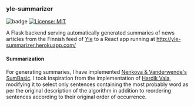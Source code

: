 ### yle-summarizer

![badge](https://github.com/ilarijn/yle-summarizer/actions/workflows/main.yaml/badge.svg)
[![License: MIT](https://img.shields.io/badge/License-MIT-yellow.svg)](https://opensource.org/licenses/MIT)

A Flask backend serving automatically generated summaries of news articles from the Finnish feed of [Yle](https://yle.fi/uutiset/rss) to a React app running at http://yle-summarizer.herokuapp.com/

#### Summarization

For generating summaries, I have implemented [Nenkova & Vanderwende's SumBasic](https://www.cs.bgu.ac.il/~elhadad/nlp09/sumbasic.pdf). I took inspiration from the implementation of [Hardik Vala](https://github.com/hardik-vala/sum-basic), modifying it to select only sentences containing the most probably word as per the original description of the algorithm in addition to reordering sentences according to their original order of occurrence.
